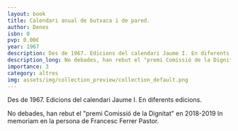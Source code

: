 ```yaml
---
layout: book
title: Calendari anual de butxaca i de pared.
author: Denes
isbn: 0
pvp: 0.00€
year: 1967
description: Des de 1967. Edicions del calendari Jaume I. En diferents edicions.
description_long: No debades, han rebut el "premi Comissió de la Dignitat" en 2018-2019 In memoriam en la persona de Francesc Ferrer Pastor.
importance: 3
category: altres
img: assets/img/collection_preview/collection_default.png
---
```


Des de 1967. Edicions del calendari Jaume I. En diferents edicions.

No debades, han rebut el "premi Comissió de la Dignitat" en 2018-2019 In memoriam en la persona de Francesc Ferrer Pastor.
